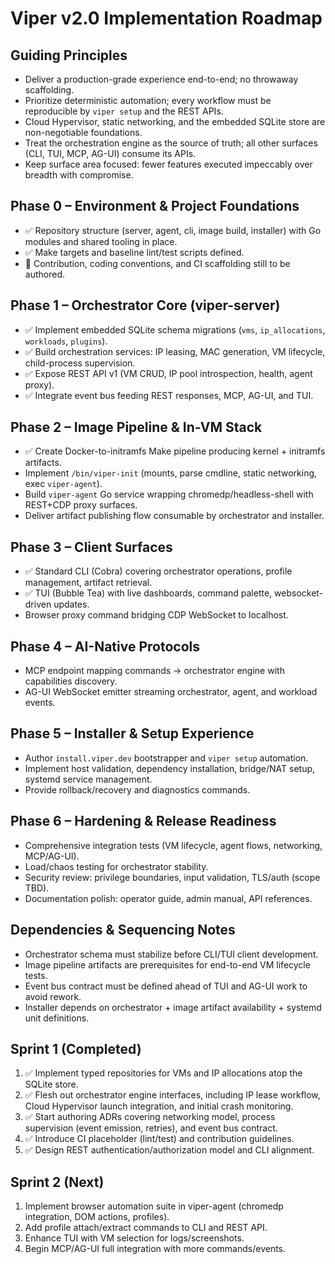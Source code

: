 # Viper v2.0 Implementation Roadmap

## Guiding Principles
- Deliver a production-grade experience end-to-end; no throwaway scaffolding.
- Prioritize deterministic automation; every workflow must be reproducible by `viper setup` and the REST APIs.
- Cloud Hypervisor, static networking, and the embedded SQLite store are non-negotiable foundations.
- Treat the orchestration engine as the source of truth; all other surfaces (CLI, TUI, MCP, AG-UI) consume its APIs.
- Keep surface area focused: fewer features executed impeccably over breadth with compromise.

## Phase 0 – Environment & Project Foundations
- ✅ Repository structure (server, agent, cli, image build, installer) with Go modules and shared tooling in place.
- ✅ Make targets and baseline lint/test scripts defined.
- 📄 Contribution, coding conventions, and CI scaffolding still to be authored.

## Phase 1 – Orchestrator Core (viper-server)
- ✅ Implement embedded SQLite schema migrations (`vms`, `ip_allocations`, `workloads`, `plugins`).
- ✅ Build orchestration services: IP leasing, MAC generation, VM lifecycle, child-process supervision.
- ✅ Expose REST API v1 (VM CRUD, IP pool introspection, health, agent proxy).
- ✅ Integrate event bus feeding REST responses, MCP, AG-UI, and TUI.

## Phase 2 – Image Pipeline & In-VM Stack
- ✅ Create Docker-to-initramfs Make pipeline producing kernel + initramfs artifacts.
- Implement `/bin/viper-init` (mounts, parse cmdline, static networking, exec `viper-agent`).
- Build `viper-agent` Go service wrapping chromedp/headless-shell with REST+CDP proxy surfaces.
- Deliver artifact publishing flow consumable by orchestrator and installer.

## Phase 3 – Client Surfaces
- ✅ Standard CLI (Cobra) covering orchestrator operations, profile management, artifact retrieval.
- ✅ TUI (Bubble Tea) with live dashboards, command palette, websocket-driven updates.
- Browser proxy command bridging CDP WebSocket to localhost.

## Phase 4 – AI-Native Protocols
- MCP endpoint mapping commands -> orchestrator engine with capabilities discovery.
- AG-UI WebSocket emitter streaming orchestrator, agent, and workload events.

## Phase 5 – Installer & Setup Experience
- Author `install.viper.dev` bootstrapper and `viper setup` automation.
- Implement host validation, dependency installation, bridge/NAT setup, systemd service management.
- Provide rollback/recovery and diagnostics commands.

## Phase 6 – Hardening & Release Readiness
- Comprehensive integration tests (VM lifecycle, agent flows, networking, MCP/AG-UI).
- Load/chaos testing for orchestrator stability.
- Security review: privilege boundaries, input validation, TLS/auth (scope TBD).
- Documentation polish: operator guide, admin manual, API references.

## Dependencies & Sequencing Notes
- Orchestrator schema must stabilize before CLI/TUI client development.
- Image pipeline artifacts are prerequisites for end-to-end VM lifecycle tests.
- Event bus contract must be defined ahead of TUI and AG-UI work to avoid rework.
- Installer depends on orchestrator + image artifact availability + systemd unit definitions.

## Sprint 1 (Completed)
1. ✅ Implement typed repositories for VMs and IP allocations atop the SQLite store.
2. ✅ Flesh out orchestrator engine interfaces, including IP lease workflow, Cloud Hypervisor launch integration, and initial crash monitoring.
3. ✅ Start authoring ADRs covering networking model, process supervision (event emission, retries), and event bus contract.
4. ✅ Introduce CI placeholder (lint/test) and contribution guidelines.
5. ✅ Design REST authentication/authorization model and CLI alignment.

## Sprint 2 (Next)
1. Implement browser automation suite in viper-agent (chromedp integration, DOM actions, profiles).
2. Add profile attach/extract commands to CLI and REST API.
3. Enhance TUI with VM selection for logs/screenshots.
4. Begin MCP/AG-UI full integration with more commands/events.